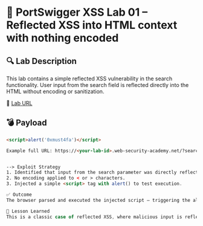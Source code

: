 # 🧪 PortSwigger XSS Lab 01 – Reflected XSS into HTML context with nothing encoded

## 🔍 Lab Description
This lab contains a simple reflected XSS vulnerability in the search functionality.
User input from the search field is reflected directly into the HTML without encoding or sanitization.


🔗 [Lab URL](https://portswigger.net/web-security/cross-site-scripting/reflected/lab-html-context-nothing-encoded)

## 💣 Payload
```html
<script>alert('0xmust4fa')</script>

Example full URL: https://<your-lab-id>.web-security-academy.net/?search=<script>alert('0xmust4fa')</script>


--> Exploit Strategy
1. Identified that input from the search parameter was directly reflected in the HTML.
2. No encoding applied to < or > characters.
3. Injected a simple <script> tag with alert() to test execution.

✅ Outcome
The browser parsed and executed the injected script — triggering the alert box and solving the lab.

🧠 Lesson Learned
This is a classic case of reflected XSS, where malicious input is reflected directly into the page. When no sanitization or encoding is applied, exploitation is straightforward using a script tag.

